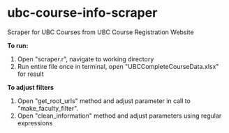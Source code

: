 # ubc-course-info-scraper
 Scraper for UBC Courses from UBC Course Registration Website

**To run:**
1. Open "scraper.r", navigate to working directory
2. Run entire file once in terminal, open "UBCCompleteCourseData.xlsx" for result

**To adjust filters**
1. Open "get_root_urls" method and adjust parameter in call to "make_faculty_filter".
2. Open "clean_information" method and adjust parameters using regular expressions